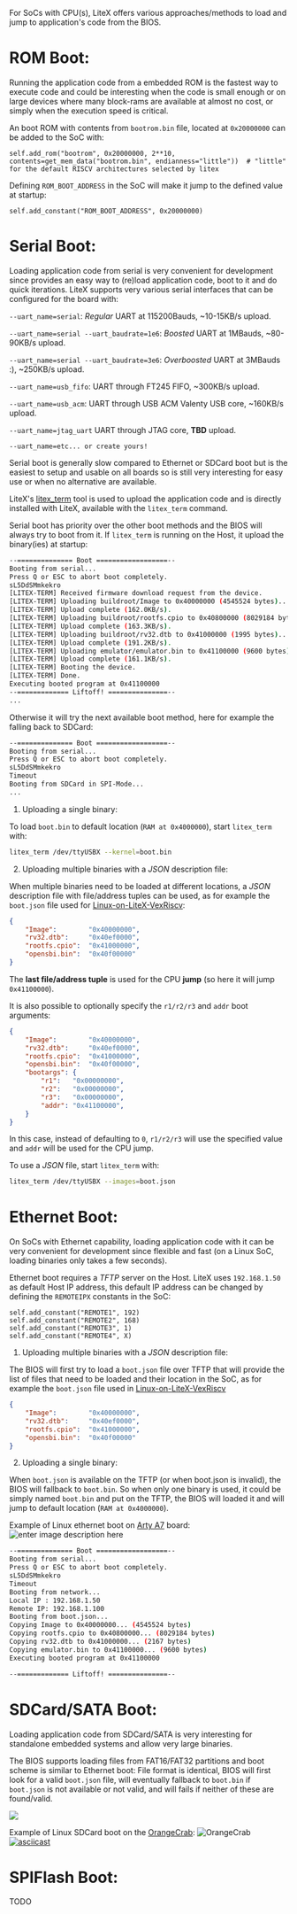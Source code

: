 For SoCs with CPU(s), LiteX offers various approaches/methods to load and jump to application's code from the BIOS.

# ROM Boot:
Running the application code from a embedded ROM is the fastest way to execute code and could be interesting when the code is small enough or on large devices where many block-rams are available at almost no cost, or simply when the execution speed is critical. 

An boot ROM with contents from `bootrom.bin` file, located at `0x20000000` can be added to the SoC with:
```python3
self.add_rom("bootrom", 0x20000000, 2**10, contents=get_mem_data("bootrom.bin", endianness="little"))  # "little" for the default RISCV architectures selected by litex
```
Defining `ROM_BOOT_ADDRESS` in the SoC will make it jump to the defined value at startup:
```python3
self.add_constant("ROM_BOOT_ADDRESS", 0x20000000)
```

# Serial Boot:
Loading application code from serial is very convenient for development since provides an easy way
to (re)load application code, boot to it and do quick iterations. LiteX supports very various serial interfaces that can be configured for the board with:

`--uart_name=serial`: _Regular_ UART at 115200Bauds, ~10-15KB/s upload.

`--uart_name=serial --uart_baudrate=1e6`: _Boosted_ UART at 1MBauds, ~80-90KB/s upload.

`--uart_name=serial --uart_baudrate=3e6`: _Overboosted_ UART at 3MBauds :), ~250KB/s upload.

`--uart_name=usb_fifo`: UART through FT245 FIFO, ~300KB/s upload.

`--uart_name=usb_acm`: UART through USB ACM Valenty USB core, ~160KB/s upload.

`--uart_name=jtag_uart` UART through JTAG core, **TBD** upload.

`--uart_name=etc... or create yours!`

Serial boot is generally slow compared to Ethernet or SDCard boot but is the easiest to setup and usable on all boards so is still very interesting for easy use or when no alternative are available.

LiteX's [litex_term](https://github.com/enjoy-digital/litex/blob/master/litex/tools/litex_term.py) tool is used to upload the application code and is directly installed with LiteX, available with the `litex_term` command.

Serial boot has priority over the other boot methods and the BIOS will always try to boot from it. If `litex_term` is running on the Host, it upload the binary(ies) at startup: 
```bash
--============== Boot ==================--
Booting from serial...
Press Q or ESC to abort boot completely.
sL5DdSMmkekro
[LITEX-TERM] Received firmware download request from the device.
[LITEX-TERM] Uploading buildroot/Image to 0x40000000 (4545524 bytes)...
[LITEX-TERM] Upload complete (162.0KB/s).
[LITEX-TERM] Uploading buildroot/rootfs.cpio to 0x40800000 (8029184 bytes)...
[LITEX-TERM] Upload complete (163.3KB/s).
[LITEX-TERM] Uploading buildroot/rv32.dtb to 0x41000000 (1995 bytes)...
[LITEX-TERM] Upload complete (191.2KB/s).
[LITEX-TERM] Uploading emulator/emulator.bin to 0x41100000 (9600 bytes)...
[LITEX-TERM] Upload complete (161.1KB/s).
[LITEX-TERM] Booting the device.
[LITEX-TERM] Done.
Executing booted program at 0x41100000
--============= Liftoff! ===============--
...
```
Otherwise it will try the next available boot method, here for example the falling back to SDCard:
```bash
--============== Boot ==================--
Booting from serial...
Press Q or ESC to abort boot completely.
sL5DdSMmkekro
Timeout
Booting from SDCard in SPI-Mode...
...
```

 1. Uploading a single binary:

To load `boot.bin` to default location (`RAM at 0x4000000`), start `litex_term` with:
```bash
litex_term /dev/ttyUSBX --kernel=boot.bin
```
 2. Uploading multiple binaries with a *JSON* description file:

When multiple binaries need to be loaded at different locations, a *JSON* description file with file/address tuples can be used, as for example the `boot.json` file used for [Linux-on-LiteX-VexRiscv](https://github.com/litex-hub/linux-on-litex-vexriscv):
```json
{
	"Image":        "0x40000000",
	"rv32.dtb":     "0x40ef0000",
	"rootfs.cpio":  "0x41000000",
	"opensbi.bin":  "0x40f00000"
}
```

The **last file/address tuple** is used for the CPU **jump** (so here it will jump `0x41100000`).

It is also possible to optionally specify the `r1/r2/r3` and `addr` boot arguments:
```json
{
	"Image":        "0x40000000",
	"rv32.dtb":     "0x40ef0000",
	"rootfs.cpio":  "0x41000000",
	"opensbi.bin":  "0x40f00000",
	"bootargs": {
		"r1":   "0x00000000",
		"r2":   "0x00000000",
		"r3":   "0x00000000",
		"addr": "0x41100000",
	}
}
```
In this case, instead of defaulting to `0`, `r1/r2/r3` will use the specified value and `addr` will be used for the CPU jump.

To use a _JSON_ file, start `litex_term` with:
```bash
litex_term /dev/ttyUSBX --images=boot.json
```
# Ethernet Boot:
On SoCs with Ethernet capability, loading application code with it can be very convenient for development since flexible  and fast (on a Linux SoC, loading binaries only takes a few seconds).

Ethernet boot requires a *TFTP* server on the Host. LiteX uses `192.168.1.50` as default Host IP address, this default IP address can be changed by defining the `REMOTEIPX` constants in the SoC:
```python3
self.add_constant("REMOTE1", 192)
self.add_constant("REMOTE2", 168)
self.add_constant("REMOTE3", 1)
self.add_constant("REMOTE4", X)
```

 1. Uploading multiple binaries with a *JSON* description file:

The BIOS will first try to load a `boot.json` file over TFTP that will provide the list of files that need to be loaded and their location in the SoC, as for example the `boot.json` file used in [Linux-on-LiteX-VexRiscv](https://github.com/litex-hub/linux-on-litex-vexriscv)
```json
{
	"Image":        "0x40000000",
	"rv32.dtb":     "0x40ef0000",
	"rootfs.cpio":  "0x41000000",
	"opensbi.bin":  "0x40f00000"
}
```
2. Uploading a single binary:

When `boot.json` is available on the TFTP (or when boot.json is invalid), the BIOS will fallback to `boot.bin`. So when only one binary is used, it could be simply named `boot.bin` and put on the TFTP, the BIOS will loaded it and will jump to default location (`RAM at 0x4000000`).

Example of Linux ethernet boot on [Arty A7](https://store.digilentinc.com/arty-a7-artix-7-fpga-development-board-for-makers-and-hobbyists/) board:
![enter image description here](https://cdn10.bigcommerce.com/s-7gavg/product_images/attribute_rule_images/6425_zoom_1527801259.png)

```bash
--============== Boot ==================--
Booting from serial...
Press Q or ESC to abort boot completely.
sL5DdSMmkekro
Timeout
Booting from network...
Local IP : 192.168.1.50
Remote IP: 192.168.1.100
Booting from boot.json...
Copying Image to 0x40000000... (4545524 bytes)
Copying rootfs.cpio to 0x40800000... (8029184 bytes)
Copying rv32.dtb to 0x41000000... (2167 bytes)
Copying emulator.bin to 0x41100000... (9600 bytes)
Executing booted program at 0x41100000

--============= Liftoff! ===============--
```

# SDCard/SATA Boot:
Loading application code from SDCard/SATA is very interesting for standalone embedded systems and allow very large binaries. 

The BIOS supports loading files from FAT16/FAT32 partitions and boot scheme is similar to Ethernet boot:  File format is identical, BIOS will first  look for a valid `boot.json` file, will eventually fallback to `boot.bin` if `boot.json` is not available or not valid, and will fails if neither of these are found/valid.

![](https://pbs.twimg.com/media/EaPya68XgAEEKvB?format=png&name=small)

Example of Linux SDCard boot on the [OrangeCrab](https://groupgets.com/campaigns/710-orangecrab):
![OrangeCrab](https://raw.githubusercontent.com/gregdavill/OrangeCrab/main/documentation/hugo-files/static/r0.2/orangeCrab-1.jpg)
[![asciicast](https://asciinema.org/a/cFQ7JRH96mgJNcuI0Ntey663H.svg)](https://asciinema.org/a/cFQ7JRH96mgJNcuI0Ntey663H)

# SPIFlash Boot:
TODO